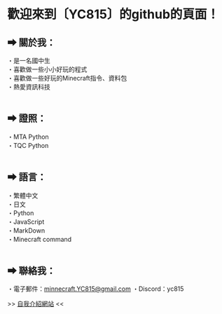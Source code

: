 歡迎來到〔YC815〕的github的頁面！
===

## <b> ➡ 關於我</b>：
・是一名國中生<br>
・喜歡做一些小小好玩的程式<br>
・喜歡做一些好玩的Minecraft指令、資料包<br>
・熱愛資訊科技<br><br>

## <b> ➡ 證照</b>：
・MTA Python<br>
・TQC Python<br><br>

## <b> ➡ 語言</b>：
・繁體中文<br>
・日文<br>
・Python<br>
・JavaScript<br>
・MarkDown<br>
・Minecraft command<br><br>

## <b> ➡ 聯絡我</b>：
・電子郵件：minnecraft.YC815@gmail.com
・Discord：yc815

\>\> [自我介紹網站](https://yc815.github.io/about-me/) <<
